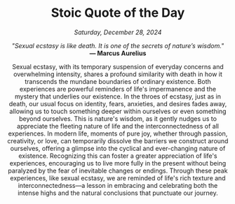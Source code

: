<h1 align="center">Stoic Quote of the Day</h1>
<p align="center"><em>Saturday, December 28, 2024</em></p>
<p align="center">
    <em>"Sexual ecstasy is like death. It is one of the secrets of nature’s wisdom."</em><br>
    <strong>— Marcus Aurelius</strong>
</p>

<p align="center" style="max-width:600px;margin:0 auto;">
    Sexual ecstasy, with its temporary suspension of everyday concerns and overwhelming intensity, shares a profound similarity with death in how it transcends the mundane boundaries of ordinary existence. Both experiences are powerful reminders of life's impermanence and the mystery that underlies our existence. In the throes of ecstasy, just as in death, our usual focus on identity, fears, anxieties, and desires fades away, allowing us to touch something deeper within ourselves or even something beyond ourselves. This is nature's wisdom, as it gently nudges us to appreciate the fleeting nature of life and the interconnectedness of all experiences. In modern life, moments of pure joy, whether through passion, creativity, or love, can temporarily dissolve the barriers we construct around ourselves, offering a glimpse into the cyclical and ever-changing nature of existence. Recognizing this can foster a greater appreciation of life's experiences, encouraging us to live more fully in the present without being paralyzed by the fear of inevitable changes or endings. Through these peak experiences, like sexual ecstasy, we are reminded of life's rich texture and interconnectedness—a lesson in embracing and celebrating both the intense highs and the natural conclusions that punctuate our journey.
</p>
